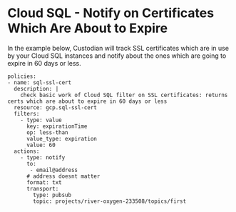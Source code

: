 Cloud SQL - Notify on Certificates Which Are About to Expire
============================================================

In the example below, Custodian will track SSL certificates which are in
use by your Cloud SQL instances and notify about the ones which are
going to expire in 60 days or less.

``` {.yaml}
policies:
- name: sql-ssl-cert
  description: |
    check basic work of Cloud SQL filter on SSL certificates: returns certs which are about to expire in 60 days or less
  resource: gcp.sql-ssl-cert
  filters:
    - type: value
      key: expirationTime
      op: less-than
      value_type: expiration
      value: 60
  actions:
    - type: notify
      to:
       - email@address
      # address doesnt matter
      format: txt
      transport:
        type: pubsub
        topic: projects/river-oxygen-233508/topics/first
```
